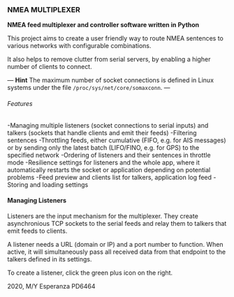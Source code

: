 ### NMEA MULTIPLEXER

**NMEA feed multiplexer and controller software written in Python**

This project aims to create a user friendly way to route NMEA sentences to various networks with configurable combinations.

It also helps to remove clutter from serial servers, by enabling a higher number of clients to connect.

—
**Hint**
The maximum number of socket connections is defined in Linux systems under the file `/proc/sys/net/core/somaxconn`.
—

###### Features
-Managing multiple listeners (socket connections to serial inputs) and talkers (sockets that handle clients and emit their feeds)
-Filtering sentences
-Throttling feeds, either cumulative (FIFO, e.g. for AIS messages) or by sending only the latest batch (LIFO/FINO, e.g. for GPS) to the specified network
-Ordering of listeners and their sentences in throttle mode
-Resilience settings for listeners and the whole app, where it automatically restarts the socket or application depending on potential problems
-Feed preview and clients list for talkers, application log feed
-Storing and loading settings

#### Managing Listeners
Listeners are the input mechanism for the multiplexer. They create asynchronious TCP sockets to the serial feeds and relay them to talkers that emit feeds to clients.

A listener needs a URL (domain or IP) and a port number to function. When active, it will simultaneously pass all received data from that endpoint to the talkers defined in its settings.

To create a listener, click the green plus icon on the right. 



2020, M/Y Esperanza PD6464

